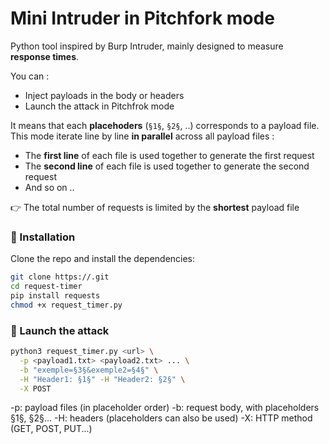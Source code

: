 # Mini Intruder in Pitchfork mode

Python tool inspired by Burp Intruder, mainly designed to measure **response times**. 

You can :
- Inject payloads in the body or headers
- Launch the attack in Pitchfrok mode

It means that each **placehoders** (`§1§`, `§2§`, ..) corresponds to a payload file. This mode iterate line by line **in parallel** across all payload files :

- The **first line** of each file is used together to generate the first request
- The **second line** of each file is used together to generate the second request 
- And so on ..

👉 The total number of requests is limited by the **shortest** payload file

### 🔧 Installation

Clone the repo and install the dependencies:

````bash
git clone https://.git
cd request-timer
pip install requests
chmod +x request_timer.py
````

### 🚀 Launch the attack

````bash
python3 request_timer.py <url> \
  -p <payload1.txt> <payload2.txt> ... \
  -b "exemple=§3§&exemple2=§4§" \
  -H "Header1: §1§" -H "Header2: §2§" \
  -X POST
````

-p: payload files (in placeholder order)
-b: request body, with placeholders §1§, §2§...
-H: headers (placeholders can also be used)
-X: HTTP method (GET, POST, PUT...)
